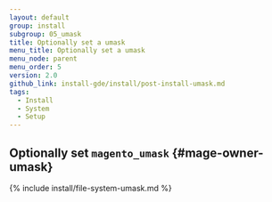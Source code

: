 ```yaml
---
layout: default
group: install
subgroup: 05_umask
title: Optionally set a umask
menu_title: Optionally set a umask
menu_node: parent
menu_order: 5
version: 2.0
github_link: install-gde/install/post-install-umask.md
tags:
  - Install
  - System
  - Setup
---
```


## Optionally set `magento_umask` {#mage-owner-umask}

{% include install/file-system-umask.md %}
